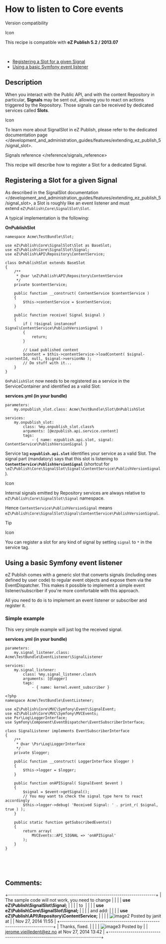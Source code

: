 How to listen to Core events
============================

Version compatibility

Icon

This recipe is compatible with **eZ Publish 5.2 / 2013.07**

 

-   [Registering a Slot for a given
    Signal](#HowtolistentoCoreevents-RegisteringaSlotforagivenSignal)
-   [Using a basic Symfony event
    listener](#HowtolistentoCoreevents-UsingabasicSymfonyeventlistener)

Description
-----------

When you interact with the Public API, and with the content Repository
in particular, **Signals** may be sent out, allowing you to react on
actions triggered by the Repository. Those signals can be received by
dedicated services called **Slots**.

Icon

To learn more about SignalSlot in eZ Publish, please refer to the
dedicated documentation page &lt;/development\_and\_administration\_guides/features/extending\_ez\_publish\_5/signal\_slot&gt;.

Signals reference &lt;/reference/signals\_reference&gt;

This recipe will describe how to register a Slot for a dedicated Signal.

Registering a Slot for a given Signal
-------------------------------------

As described in the SignalSlot
documentation &lt;/development\_and\_administration\_guides/features/extending\_ez\_publish\_5/signal\_slot&gt;,
a Slot is roughly like an event listener and must
extend `eZ\Publish\Core\SignalSlot\Slot`.

A typical implementation is the following:

**OnPublishSlot**

``` {.sourceCode .theme:}
namespace Acme\TestBundle\Slot;
 
use eZ\Publish\Core\SignalSlot\Slot as BaseSlot;
use eZ\Publish\Core\SignalSlot\Signal;
use eZ\Publish\API\Repository\ContentService;

class OnPublishSlot extends BaseSlot
{
    /**
     * @var \eZ\Publish\API\Repository\ContentService
     */
    private $contentService;

    public function __construct( ContentService $contentService )
    {
        $this->contentService = $contentService;
    }

    public function receive( Signal $signal )
    {
        if ( !$signal instanceof Signal\ContentService\PublishVersionSignal )
        {
            return;
        }

        // Load published content
        $content = $this->contentService->loadContent( $signal->contentId, null, $signal->versionNo );
        // Do stuff with it...
    }
}
```

`OnPublishSlot` now needs to be registered as a service in the
ServiceContainer and identified as a valid Slot:

**services.yml (in your bundle)**

``` {.sourceCode .theme:}
parameters:
    my.onpublish_slot.class: Acme\TestBundle\Slot\OnPublishSlot
 
services:
    my.onpublish_slot:
        class: %my.onpublish_slot.class%
        arguments: [@ezpublish.api.service.content]
        tags:
            - { name: ezpublish.api.slot, signal: ContentService\PublishVersionSignal }
```

Service tag **`ezpublish.api.slot`** identifies your service as a valid
Slot. The signal part (mandatory) says that this slot is listening to
**`ContentService\PublishVersionSignal`** (shortcut for
`\eZ\Publish\Core\SignalSlot\Signal\ContentService\PublishVersionSignal`).

Icon

Internal signals emitted by Repository services are always relative to
`eZ\Publish\Core\SignalSlot\Signal` namespace.

Hence `ContentService\PublishVersionSignal` means
`eZ\Publish\Core\SignalSlot\Signal\ContentService\PublishVersionSignal`.

Tip

Icon

You can register a slot for any kind of signal by setting `signal` to
`*` in the service tag.

Using a basic Symfony event listener
------------------------------------

eZ Publish comes with a generic slot that converts signals (including
ones defined by user code) to regular event objects and expose them via
the EventDispatcher. This makes it possible to implement a simple event
listener/subscriber if you're more comfortable with this approach.

All you need to do is to implement an event listener or subscriber and
register it.

### Simple example

This very simple example will just log the received signal.

**services.yml (in your bundle)**

``` {.sourceCode .theme:}
parameters:
    my.signal_listener.class: Acme\TestBundle\EventListener\SignalListener
 
services:
    my.signal_listener:
        class: %my.signal_listener.class%
        arguments: [@logger]
        tags:
            - { name: kernel.event_subscriber }
```

``` {.sourceCode .theme:}
<?php
namespace Acme\TestBundle\EventListener;

use eZ\Publish\Core\MVC\Symfony\Event\SignalEvent;
use eZ\Publish\Core\MVC\Symfony\MVCEvents;
use Psr\Log\LoggerInterface;
use Symfony\Component\EventDispatcher\EventSubscriberInterface;

class SignalListener implements EventSubscriberInterface
{
    /**
     * @var \Psr\Log\LoggerInterface
     */
    private $logger;

    public function __construct( LoggerInterface $logger )
    {
        $this->logger = $logger;
    }

    public function onAPISignal( SignalEvent $event )
    {
        $signal = $event->getSignal();
        // You may want to check the signal type here to react accordingly
        $this->logger->debug( 'Received Signal: ' . print_r( $signal, true ) );
    }

    public static function getSubscribedEvents()
    {
        return array(
            MVCEvents::API_SIGNAL => 'onAPISignal'
        );
    }
}
```

 

 

Comments:
---------

+--------------------------------------------------------------------------+
| The sample code will not work, you need to change                        |
|                                                                          |
| **use eZ\\Publish\\SignalSlot\\Signal;**                                 |
|                                                                          |
| to                                                                       |
|                                                                          |
| **use eZ\\Publish\\Core\\SignalSlot\\Signal;**                           |
|                                                                          |
| and add:                                                                 |
|                                                                          |
| **use eZ\\Publish\\API\\Repository\\ContentService;**                    |
|                                                                          |
| ![image2](images/icons/contenttypes/comment_16.png) Posted by janit at   |
| Nov 27, 2014 11:55                                                       |
+--------------------------------------------------------------------------+
| Thanks, fixed.                                                           |
|                                                                          |
| ![image3](images/icons/contenttypes/comment_16.png) Posted by            |
| <jerome.vieilledent@ez.no> at Nov 27, 2014 13:42                         |
+--------------------------------------------------------------------------+


